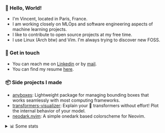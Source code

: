 ### 👋 Hello, World!

- I'm Vincent, located in Paris, France.
- I am working closely on MLOps and software engineering aspects of machine learning projects.
- I like to contribute to open source projects at my free time.
- I use Linux (Arch btw) and Vim. I'm always trying to discover new FOSS.

### 🔗 Get in touch

- You can reach me on [Linkedin](https://www.linkedin.com/in/vincent-duchauffour-3a9641155/) or by [mail](mailto:vincent.duchauffour@proton.me).
- You can find my resume [here](https://raw.githubusercontent.com/VDuchauffour/resume/main/resume.pdf).

### 📦 Side projects I made

- [anyboxes](https://github.com/VDuchauffour/anyboxes): Lightweight package for managing bounding boxes that works seamlessly with most computing frameworks.
- [transformers-visualizer](https://github.com/VDuchauffour/transformers-visualizer): Explain your 🤗 transformers without effort! Plot the internal behavior of your model. 
- [neodark.nvim](https://github.com/VDuchauffour/neodark.nvim): A simple onedark based colorscheme for Neovim.

<details><summary>📊 Some stats</summary>  
  
<p align="center">
  <img alt="VDuchauffour's github stats" src="https://github-readme-stats.vercel.app/api?username=VDuchauffour&include_all_commits=true&show_icons=true&theme=react"/>
  <br />
  <img alt="VDuchauffour's streak stats" src="https://streak-stats.demolab.com?user=VDuchauffour&theme=react"/>
  <br />
  <img alt="VDuchauffour's language stats" src="https://github-readme-stats.vercel.app/api/top-langs/?username=VDuchauffour&count_private=true&include_all_commits=true&show_icons=true&layout=compact&theme=react"/>
  <!--   <br />
  <img alt="VDuchauffour's Wakatime stats" src="https://github-readme-stats.vercel.app/api/wakatime?username=VDuchauffour&theme=react"/> -->
</p>

#### 🧭 Wakatime stats
<!--START_SECTION:waka-->
![Code Time](http://img.shields.io/badge/Code%20Time-1%2C447%20hrs%2026%20mins-blue)

![Lines of code](https://img.shields.io/badge/From%20Hello%20World%20I%27ve%20Written-2.0%20million%20lines%20of%20code-blue)

**🐱 My GitHub Data** 

> 📦 970.8 kB Used in GitHub's Storage 
 > 
> 🏆 17 Contributions in the Year 2024
 > 
> 🚫 Not Opted to Hire
 > 
> 📜 9 Public Repositories 
 > 
> 🔑 2 Private Repositories 
 > 
**I'm a Night 🦉** 

```text
🌞 Morning                56 commits          █░░░░░░░░░░░░░░░░░░░░░░░░   04.84 % 
🌆 Daytime                301 commits         ███████░░░░░░░░░░░░░░░░░░   26.02 % 
🌃 Evening                642 commits         ██████████████░░░░░░░░░░░   55.49 % 
🌙 Night                  158 commits         ███░░░░░░░░░░░░░░░░░░░░░░   13.66 % 
```
📅 **I'm Most Productive on Saturday** 

```text
Monday                   143 commits         ███░░░░░░░░░░░░░░░░░░░░░░   12.36 % 
Tuesday                  103 commits         ██░░░░░░░░░░░░░░░░░░░░░░░   08.90 % 
Wednesday                203 commits         ████░░░░░░░░░░░░░░░░░░░░░   17.55 % 
Thursday                 167 commits         ████░░░░░░░░░░░░░░░░░░░░░   14.43 % 
Friday                   96 commits          ██░░░░░░░░░░░░░░░░░░░░░░░   08.30 % 
Saturday                 317 commits         ███████░░░░░░░░░░░░░░░░░░   27.40 % 
Sunday                   128 commits         ███░░░░░░░░░░░░░░░░░░░░░░   11.06 % 
```


📊 **This Week I Spent My Time On** 

```text
💬 Programming Languages: 
YAML                     3 hrs 8 mins        ███████████░░░░░░░░░░░░░░   44.77 % 
Python                   2 hrs 23 mins       █████████░░░░░░░░░░░░░░░░   34.01 % 
Other                    20 mins             █░░░░░░░░░░░░░░░░░░░░░░░░   04.84 % 
TOML                     17 mins             █░░░░░░░░░░░░░░░░░░░░░░░░   04.06 % 
PacmanConf               12 mins             █░░░░░░░░░░░░░░░░░░░░░░░░   02.90 % 
```


 Last Updated on 19/01/2024 00:38:12 UTC
<!--END_SECTION:waka-->
</details>
